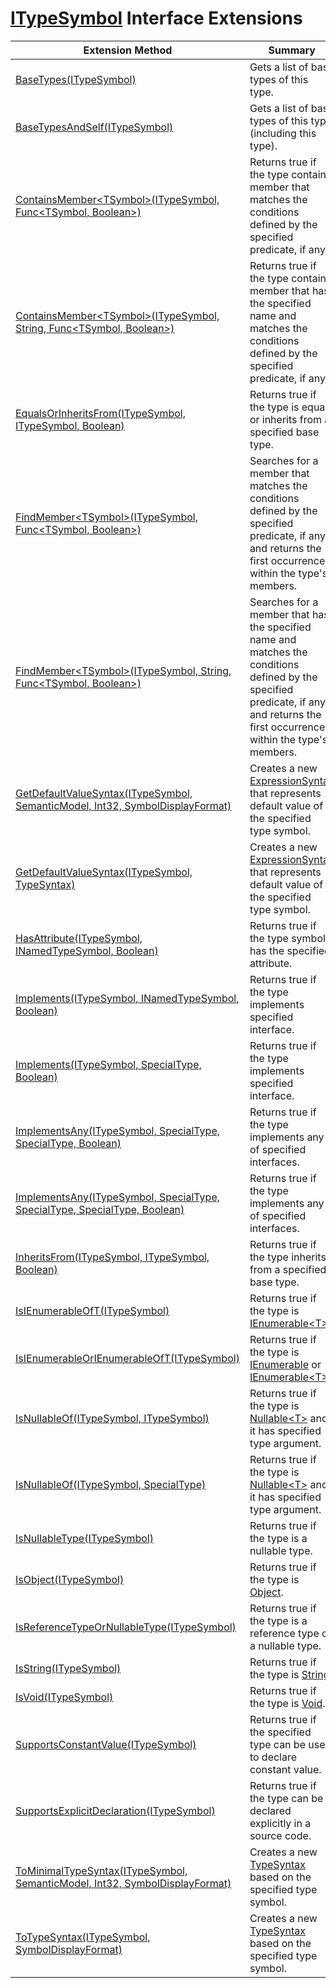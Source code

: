 # [ITypeSymbol](https://docs.microsoft.com/en-us/dotnet/api/microsoft.codeanalysis.itypesymbol) Interface Extensions

| Extension Method | Summary |
| ---------------- | ------- |
| [BaseTypes(ITypeSymbol)](../../../Roslynator/SymbolExtensions/BaseTypes/README.md) | Gets a list of base types of this type\. |
| [BaseTypesAndSelf(ITypeSymbol)](../../../Roslynator/SymbolExtensions/BaseTypesAndSelf/README.md) | Gets a list of base types of this type \(including this type\)\. |
| [ContainsMember\<TSymbol>(ITypeSymbol, Func\<TSymbol, Boolean>)](../../../Roslynator/SymbolExtensions/ContainsMember-1/README.md#Roslynator_SymbolExtensions_ContainsMember__1_Microsoft_CodeAnalysis_ITypeSymbol_System_Func___0_System_Boolean__) | Returns true if the type contains member that matches the conditions defined by the specified predicate, if any\. |
| [ContainsMember\<TSymbol>(ITypeSymbol, String, Func\<TSymbol, Boolean>)](../../../Roslynator/SymbolExtensions/ContainsMember-1/README.md#Roslynator_SymbolExtensions_ContainsMember__1_Microsoft_CodeAnalysis_ITypeSymbol_System_String_System_Func___0_System_Boolean__) | Returns true if the type contains member that has the specified name and matches the conditions defined by the specified predicate, if any\. |
| [EqualsOrInheritsFrom(ITypeSymbol, ITypeSymbol, Boolean)](../../../Roslynator/SymbolExtensions/EqualsOrInheritsFrom/README.md) | Returns true if the type is equal or inherits from a specified base type\. |
| [FindMember\<TSymbol>(ITypeSymbol, Func\<TSymbol, Boolean>)](../../../Roslynator/SymbolExtensions/FindMember-1/README.md#Roslynator_SymbolExtensions_FindMember__1_Microsoft_CodeAnalysis_ITypeSymbol_System_Func___0_System_Boolean__) | Searches for a member that matches the conditions defined by the specified predicate, if any, and returns the first occurrence within the type's members\. |
| [FindMember\<TSymbol>(ITypeSymbol, String, Func\<TSymbol, Boolean>)](../../../Roslynator/SymbolExtensions/FindMember-1/README.md#Roslynator_SymbolExtensions_FindMember__1_Microsoft_CodeAnalysis_ITypeSymbol_System_String_System_Func___0_System_Boolean__) | Searches for a member that has the specified name and matches the conditions defined by the specified predicate, if any, and returns the first occurrence within the type's members\. |
| [GetDefaultValueSyntax(ITypeSymbol, SemanticModel, Int32, SymbolDisplayFormat)](../../../Roslynator/CSharp/SymbolExtensions/GetDefaultValueSyntax/README.md#Roslynator_CSharp_SymbolExtensions_GetDefaultValueSyntax_Microsoft_CodeAnalysis_ITypeSymbol_Microsoft_CodeAnalysis_SemanticModel_System_Int32_Microsoft_CodeAnalysis_SymbolDisplayFormat_) | Creates a new [ExpressionSyntax](https://docs.microsoft.com/en-us/dotnet/api/microsoft.codeanalysis.csharp.syntax.expressionsyntax) that represents default value of the specified type symbol\. |
| [GetDefaultValueSyntax(ITypeSymbol, TypeSyntax)](../../../Roslynator/CSharp/SymbolExtensions/GetDefaultValueSyntax/README.md#Roslynator_CSharp_SymbolExtensions_GetDefaultValueSyntax_Microsoft_CodeAnalysis_ITypeSymbol_Microsoft_CodeAnalysis_CSharp_Syntax_TypeSyntax_) | Creates a new [ExpressionSyntax](https://docs.microsoft.com/en-us/dotnet/api/microsoft.codeanalysis.csharp.syntax.expressionsyntax) that represents default value of the specified type symbol\. |
| [HasAttribute(ITypeSymbol, INamedTypeSymbol, Boolean)](../../../Roslynator/SymbolExtensions/HasAttribute/README.md#Roslynator_SymbolExtensions_HasAttribute_Microsoft_CodeAnalysis_ITypeSymbol_Microsoft_CodeAnalysis_INamedTypeSymbol_System_Boolean_) | Returns true if the type symbol has the specified attribute\. |
| [Implements(ITypeSymbol, INamedTypeSymbol, Boolean)](../../../Roslynator/SymbolExtensions/Implements/README.md#Roslynator_SymbolExtensions_Implements_Microsoft_CodeAnalysis_ITypeSymbol_Microsoft_CodeAnalysis_INamedTypeSymbol_System_Boolean_) | Returns true if the type implements specified interface\. |
| [Implements(ITypeSymbol, SpecialType, Boolean)](../../../Roslynator/SymbolExtensions/Implements/README.md#Roslynator_SymbolExtensions_Implements_Microsoft_CodeAnalysis_ITypeSymbol_Microsoft_CodeAnalysis_SpecialType_System_Boolean_) | Returns true if the type implements specified interface\. |
| [ImplementsAny(ITypeSymbol, SpecialType, SpecialType, Boolean)](../../../Roslynator/SymbolExtensions/ImplementsAny/README.md#Roslynator_SymbolExtensions_ImplementsAny_Microsoft_CodeAnalysis_ITypeSymbol_Microsoft_CodeAnalysis_SpecialType_Microsoft_CodeAnalysis_SpecialType_System_Boolean_) | Returns true if the type implements any of specified interfaces\. |
| [ImplementsAny(ITypeSymbol, SpecialType, SpecialType, SpecialType, Boolean)](../../../Roslynator/SymbolExtensions/ImplementsAny/README.md#Roslynator_SymbolExtensions_ImplementsAny_Microsoft_CodeAnalysis_ITypeSymbol_Microsoft_CodeAnalysis_SpecialType_Microsoft_CodeAnalysis_SpecialType_Microsoft_CodeAnalysis_SpecialType_System_Boolean_) | Returns true if the type implements any of specified interfaces\. |
| [InheritsFrom(ITypeSymbol, ITypeSymbol, Boolean)](../../../Roslynator/SymbolExtensions/InheritsFrom/README.md) | Returns true if the type inherits from a specified base type\. |
| [IsIEnumerableOfT(ITypeSymbol)](../../../Roslynator/SymbolExtensions/IsIEnumerableOfT/README.md) | Returns true if the type is [IEnumerable\<T>](https://docs.microsoft.com/en-us/dotnet/api/system.collections.generic.ienumerable-1)\. |
| [IsIEnumerableOrIEnumerableOfT(ITypeSymbol)](../../../Roslynator/SymbolExtensions/IsIEnumerableOrIEnumerableOfT/README.md) | Returns true if the type is [IEnumerable](https://docs.microsoft.com/en-us/dotnet/api/system.collections.ienumerable) or [IEnumerable\<T>](https://docs.microsoft.com/en-us/dotnet/api/system.collections.generic.ienumerable-1)\. |
| [IsNullableOf(ITypeSymbol, ITypeSymbol)](../../../Roslynator/SymbolExtensions/IsNullableOf/README.md#Roslynator_SymbolExtensions_IsNullableOf_Microsoft_CodeAnalysis_ITypeSymbol_Microsoft_CodeAnalysis_ITypeSymbol_) | Returns true if the type is [Nullable\<T>](https://docs.microsoft.com/en-us/dotnet/api/system.nullable-1) and it has specified type argument\. |
| [IsNullableOf(ITypeSymbol, SpecialType)](../../../Roslynator/SymbolExtensions/IsNullableOf/README.md#Roslynator_SymbolExtensions_IsNullableOf_Microsoft_CodeAnalysis_ITypeSymbol_Microsoft_CodeAnalysis_SpecialType_) | Returns true if the type is [Nullable\<T>](https://docs.microsoft.com/en-us/dotnet/api/system.nullable-1) and it has specified type argument\. |
| [IsNullableType(ITypeSymbol)](../../../Roslynator/SymbolExtensions/IsNullableType/README.md) | Returns true if the type is a nullable type\. |
| [IsObject(ITypeSymbol)](../../../Roslynator/SymbolExtensions/IsObject/README.md) | Returns true if the type is [Object](https://docs.microsoft.com/en-us/dotnet/api/system.object)\. |
| [IsReferenceTypeOrNullableType(ITypeSymbol)](../../../Roslynator/SymbolExtensions/IsReferenceTypeOrNullableType/README.md) | Returns true if the type is a reference type or a nullable type\. |
| [IsString(ITypeSymbol)](../../../Roslynator/SymbolExtensions/IsString/README.md) | Returns true if the type is [String](https://docs.microsoft.com/en-us/dotnet/api/system.string)\. |
| [IsVoid(ITypeSymbol)](../../../Roslynator/SymbolExtensions/IsVoid/README.md) | Returns true if the type is [Void](https://docs.microsoft.com/en-us/dotnet/api/system.void)\. |
| [SupportsConstantValue(ITypeSymbol)](../../../Roslynator/CSharp/SymbolExtensions/SupportsConstantValue/README.md) | Returns true if the specified type can be used to declare constant value\. |
| [SupportsExplicitDeclaration(ITypeSymbol)](../../../Roslynator/SymbolExtensions/SupportsExplicitDeclaration/README.md) | Returns true if the type can be declared explicitly in a source code\. |
| [ToMinimalTypeSyntax(ITypeSymbol, SemanticModel, Int32, SymbolDisplayFormat)](../../../Roslynator/CSharp/SymbolExtensions/ToMinimalTypeSyntax/README.md#Roslynator_CSharp_SymbolExtensions_ToMinimalTypeSyntax_Microsoft_CodeAnalysis_ITypeSymbol_Microsoft_CodeAnalysis_SemanticModel_System_Int32_Microsoft_CodeAnalysis_SymbolDisplayFormat_) | Creates a new [TypeSyntax](https://docs.microsoft.com/en-us/dotnet/api/microsoft.codeanalysis.csharp.syntax.typesyntax) based on the specified type symbol\. |
| [ToTypeSyntax(ITypeSymbol, SymbolDisplayFormat)](../../../Roslynator/CSharp/SymbolExtensions/ToTypeSyntax/README.md#Roslynator_CSharp_SymbolExtensions_ToTypeSyntax_Microsoft_CodeAnalysis_ITypeSymbol_Microsoft_CodeAnalysis_SymbolDisplayFormat_) | Creates a new [TypeSyntax](https://docs.microsoft.com/en-us/dotnet/api/microsoft.codeanalysis.csharp.syntax.typesyntax) based on the specified type symbol\. |


